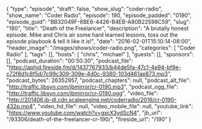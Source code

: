{
  "type": "episode",
  "draft": false,
  "show_slug": "coder-radio",
  "show_name": "Coder Radio",
  "episode": 190,
  "episode_padded": "0190",
  "episode_guid": "BB32049F-6BE6-4426-B4EB-A80B22598C59",
  "slug": "190",
  "title": "Death of the Freelancer",
  "description": "A brutally honest episode. Mike and Chris air some hard learned lessons, toss out the episode playbook & tell it like it is!",
  "date": "2016-02-01T15:10:14-08:00",
  "header_image": "/images/shows/coder-radio.png",
  "categories": [
    "Coder Radio"
  ],
  "tags": [],
  "hosts": [
    "chris",
    "michael"
  ],
  "guests": [],
  "sponsors": [],
  "podcast_duration": "00:50:30",
  "podcast_file": "https://aphid.fireside.fm/d/1437767933/b44de5fa-47c1-4e94-bf9e-c72f8d1c8f5d/7c99c309-309e-4d0c-9380-103d461ae873.mp3",
  "podcast_bytes": 26352957,
  "podcast_chapters": null,
  "podcast_alt_file": "http://traffic.libsyn.com/jbmirror/cr-0190.mp3",
  "podcast_ogg_file": "http://traffic.libsyn.com/jbmirror/cr-0190.ogg",
  "video_file": "http://201406.jb-dl.cdn.scaleengine.net/coderradio/2016/cr-0190-432p.mp4",
  "video_hd_file": null,
  "video_mobile_file": null,
  "youtube_link": "https://www.youtube.com/watch?v=gxcX3ydScN4",
  "jb_url": "/93306/death-of-the-freelancer-cr-190/",
  "fireside_url": "/190"
}

